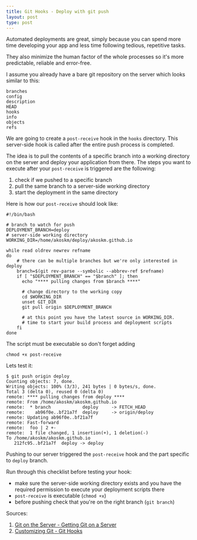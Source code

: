 ```yaml
---
title: Git Hooks - Deploy with git push
layout: post
type: post
---
```


Automated deployments are great, simply because you can spend more time developing your app and less time following tedious, repetitive tasks.

They also minimize the human factor of the whole processes so it's more predictable, reliable and error-free.

I assume you already have a bare git repository on the server which looks similar to this:

<pre><code class="hljs text">branches
config
description
HEAD
hooks
info
objects
refs
</code></pre>

We are going to create a `post-receive` hook in the `hooks` directory. This server-side hook is called after the entire push process is completed.

The idea is to pull the contents of a specific branch into a working directory on the server and deploy your application from there. The steps you want to execute after your `post-receive` is triggered are the following:

1. check if we pushed to a specific branch
2. pull the same branch to a server-side working directory
3. start the deployment in the same directory

Here is how our `post-receive` should look like:

<pre><code>#!/bin/bash

# branch to watch for push
DEPLOYMENT_BRANCH=deploy
# server-side working directory
WORKING_DIR=/home/akoskm/deploy/akoskm.github.io

while read oldrev newrev refname
do
    # there can be multiple branches but we're only interested in deploy
    branch=$(git rev-parse --symbolic --abbrev-ref $refname)
    if [ "$DEPLOYMENT_BRANCH" == "$branch" ]; then
      echo "**** pulling changes from $branch ****"

      # change directory to the working copy
      cd $WORKING_DIR
      unset GIT_DIR
      git pull origin $DEPLOYMENT_BRANCH

      # at this point you have the latest source in WORKING_DIR.
      # time to start your build process and deployment scripts
    fi
done
</code></pre>

The script must be executable so don't forget adding

<pre><code class="hljs text">chmod +x post-receive
</code></pre>

Lets test it:

<pre><code class="hljs text">$ git push origin deploy
Counting objects: 7, done.
Writing objects: 100% (3/3), 241 bytes | 0 bytes/s, done.
Total 3 (delta 0), reused 0 (delta 0)
remote: **** pulling changes from deploy ****
remote: From /home/akoskm/akoskm.github.io
remote:  * branch            deploy     -> FETCH_HEAD
remote:    ab96f0e..bf21a7f  deploy     -> origin/deploy
remote: Updating ab96f0e..bf21a7f
remote: Fast-forward
remote:  foo | 2 +-
remote:  1 file changed, 1 insertion(+), 1 deletion(-)
To /home/akoskm/akoskm.github.io
   212fc95..bf21a7f  deploy -> deploy
</code></pre>

Pushing to our server triggered the `post-receive` hook and the part specific to `deploy` branch.

Run through this checklist before testing your hook:

+ make sure the server-side working directory exists and you have the required permission to execute your deployment scripts there
+ `post-receive` is executable (`chmod +x`)
+ before pushing check that you're on the right branch (`git branch`)

Sources:

1. [Git on the Server - Getting Git on a Server](https://git-scm.com/book/en/v2/Git-on-the-Server-Getting-Git-on-a-Server)
2. [Customizing Git - Git Hooks](https://git-scm.com/book/en/v2/Customizing-Git-Git-Hooks)
